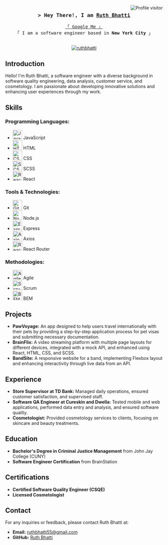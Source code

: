 <!--
<h2 align="center">
  Welcome to Ruth Bhatti's World!
  <img src="https://media.giphy.com/media/hvRJCLFzcasrR4ia7z/giphy.gif" width="28">
</h2>
-->

<!--
<p align="center">
  <a href="https://github.com/ruthbhatti"><img src="https://readme-typing-svg.herokuapp.com/?lines=Self%20Taught%20Programmer;Front%20End%20Developer;Always%20learning%20new%20things&center=true&width=380&height=45"></a>
</p>
-->

<a href="https://komarev.com/ghpvc/?username=ruthbhatti">
  <img align="right" src="https://komarev.com/ghpvc/?username=ruthbhatti&label=Visitors&color=0e75b6&style=flat" alt="Profile visitor" />
</a>

<h3 align="center">
        <samp>&gt; Hey There!, I am
                <b><a target="_blank" href="https://github.com/ruthbhatti">Ruth Bhatti</a></b>
        </samp>
</h3>

<p align="center"> 
  <samp>
    <a href="https://www.google.com/search?q=Ruth+Bhatti">「 Google Me 」</a>
    <br>
    「 I am a software engineer based in <b>New York City</b> 」
    <br>
    <br>
  </samp>
</p>

<p align="center">
 <a href="https://linkedin.com/in/ruth-bhatti/" target="blank">
  <img src="https://img.shields.io/badge/LinkedIn-0077B5?style=for-the-badge&logo=linkedin&logoColor=white" alt="ruthbhatti"/>
 </a>
</p>

## Introduction
Hello! I'm Ruth Bhatti, a software engineer with a diverse background in software quality engineering, data analysis, customer service, and cosmetology. I am passionate about developing innovative solutions and enhancing user experiences through my work.

## Skills
### Programming Languages:
- <img src="https://upload.wikimedia.org/wikipedia/commons/6/6a/JavaScript-logo.png" alt="JavaScript" width="30"/> JavaScript
- <img src="https://upload.wikimedia.org/wikipedia/commons/6/61/HTML5_logo_and_wordmark.svg" alt="HTML" width="30"/> HTML
- <img src="https://upload.wikimedia.org/wikipedia/commons/d/d5/CSS3_logo_and_wordmark.svg" alt="CSS" width="30"/> CSS
- <img src="https://upload.wikimedia.org/wikipedia/commons/9/96/Sass_Logo_Color.svg" alt="SCSS" width="30"/> SCSS
- <img src="https://upload.wikimedia.org/wikipedia/commons/a/a7/React-icon.svg" alt="React" width="30"/> React

### Tools & Technologies:
- <img src="https://upload.wikimedia.org/wikipedia/commons/3/3f/Git_icon.svg" alt="Git" width="30"/> Git
- <img src="https://upload.wikimedia.org/wikipedia/commons/d/d9/Node.js_logo.svg" alt="Node.js" width="30"/> Node.js
- <img src="https://upload.wikimedia.org/wikipedia/commons/6/64/Expressjs.png" alt="Express" width="30"/> Express
- <img src="https://axios-http.com/assets/logo.svg" alt="Axios" width="30"/> Axios
- <img src="https://reactrouter.com/favicon-light.png" alt="React Router" width="30"/> React Router

### Methodologies:
- <img src="https://upload.wikimedia.org/wikipedia/commons/8/8d/Agile-logo.png" alt="Agile" width="30"/> Agile
- <img src="https://upload.wikimedia.org/wikipedia/commons/5/58/Scrum_Logo.svg" alt="Scrum" width="30"/> Scrum
- <img src="https://upload.wikimedia.org/wikipedia/commons/2/20/Yandex_bem_logo.svg" alt="BEM" width="30"/> BEM

## Projects
- **PawVoyage:** An app designed to help users travel internationally with their pets by providing a step-by-step application process for pet visas and submitting necessary documentation.
- **BrainFlix:** A video streaming platform with multiple page layouts for different devices, integrated with a mock API, and enhanced using React, HTML, CSS, and SCSS.
- **BandSite:** A responsive website for a band, implementing Flexbox layout and enhancing interactivity through live data from an API.

## Experience
- **Store Supervisor at TD Bank:** Managed daily operations, ensured customer satisfaction, and supervised staff.
- **Software QA Engineer at Cureskin and Dwella:** Tested mobile and web applications, performed data entry and analysis, and ensured software quality.
- **Cosmetologist:** Provided cosmetology services to clients, focusing on skincare and beauty treatments.

## Education
- **Bachelor's Degree in Criminal Justice Management** from John Jay College (CUNY)
- **Software Engineer Certification** from BrainStation

## Certifications
- **Certified Software Quality Engineer (CSQE)**
- **Licensed Cosmetologist**

## Contact
For any inquiries or feedback, please contact Ruth Bhatti at:
- **Email:** ruthbhatti55@gmail.com
- **GitHub:** [Ruth Bhatti](https://github.com/ruthbhatti)
